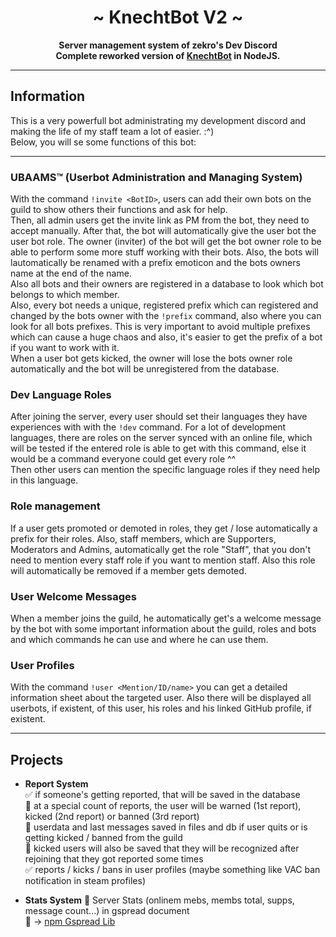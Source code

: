 <div align="center">
    <h1> ~ KnechtBot V2 ~ </h1>
    <strong>Server management system of zekro's Dev Discord<br>Complete reworked version of <a href="https://github.com/zekroTJA/regiusBot">KnechtBot</a> in NodeJS.</strong>
</div>

---

## Information

This is a very powerfull bot administrating my development discord and making the life of my staff team a lot of easier. :^)  
Below, you will se some functions of this bot:

---

### UBAAMS™ (Userbot Administration and Managing System)
With the command `!invite <BotID>`, users can add their own bots on the guild to show others their functions and ask for help.  
Then, all admin users get the invite link as PM from the bot, they need to accept manually. After that, the bot will automatically give the user bot the user bot role. The owner (inviter) of the bot will get the bot owner role to be able to perform some more stuff working with their bots. Also, the bots will lautomatically be renamed with a prefix emoticon and the bots owners name at the end of the name.  
Also all bots and their owners are registered in a database to look which bot belongs to which member.  
Also, every bot needs a unique, registered prefix which can registered and changed by the bots owner with the `!prefix` command, also where you can look for all bots prefixes. This is very important to avoid multiple prefixes which can cause a huge chaos and also, it's easier to get the prefix of a bot if you want to work with it.  
When a user bot gets kicked, the owner will lose the bots owner role automatically and the bot will be unregistered from the database.

### Dev Language Roles
After joining the server, every user should set their languages they have experiences with with the `!dev` command. For a lot of development languages, there are roles on the server synced with an online file, which will be tested if the entered role is able to get with this command, else it would be a command everyone could get every role ^^  
Then other users can mention the specific language roles if they need help in this language.

### Role management
If a user gets promoted or demoted in roles, they get / lose automatically a prefix for their roles. Also, staff members, which are Supporters, Moderators and Admins, automatically get the role "Staff", that you don't need to mention every staff role if you want to mention staff. Also this role will automatically be removed if a member gets demoted.

### User Welcome Messages
When a member joins the guild, he automatically get's a welcome message by the bot with some important information about the guild, roles and bots and which commands he can use and where he can use them.

### User Profiles
With the command `!user <Mention/ID/name>` you can get a detailed information sheet about the targeted user. Also there will be displayed all userbots, if existent, of this user, his roles and his linked GitHub profile, if existent.

---

## Projects

- **Report System**  
    ✅ if someone's getting reported, that will be saved in the database  
    🔲 at a special count of reports, the user will be warned (1st report), kicked (2nd report) or banned (3rd report)  
    🔲 userdata and last messages saved in files and db if user quits or is getting kicked / banned from the guild  
    🔲 kicked users will also be saved that they will be recognized after rejoining that they got reported some times  
    ✅ reports / kicks / bans in user profiles (maybe something like VAC ban notification in steam profiles)  
    
- **Stats System**
    🔲 Server Stats (onlinem mebs, membs total, supps, message count...) in gspread document  
    🔲 -> [npm Gspread Lib](https://www.npmjs.com/package/google-spreadsheet)  
